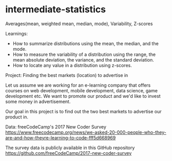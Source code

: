 # intermediate-statistics
Averages(mean, weighted mean, median, mode), Variability, Z-scores

Learnings:

- How to summarize distributions using the mean, the median, and the mode.
- How to measure the variability of a distribution using the range, the mean absolute deviation, the variance, and the standard deviation.
- How to locate any value in a distribution using z-scores.

Project: Finding the best markets (location) to advertise in

Let us assume we are working for an e-learning company that offers courses on web development, mobile development, data science, game development etc. 
We want to promote our product and we'd like to invest some money in advertisement. 

Our goal in this project is to find out the two best markets to advertise our product in.

Data: freeCodeCamp's 2017 New Coder Survey
https://www.freecodecamp.org/news/we-asked-20-000-people-who-they-are-and-how-theyre-learning-to-code-fff5d668969

The survey data is publicly available in this GitHub repository
https://github.com/freeCodeCamp/2017-new-coder-survey
